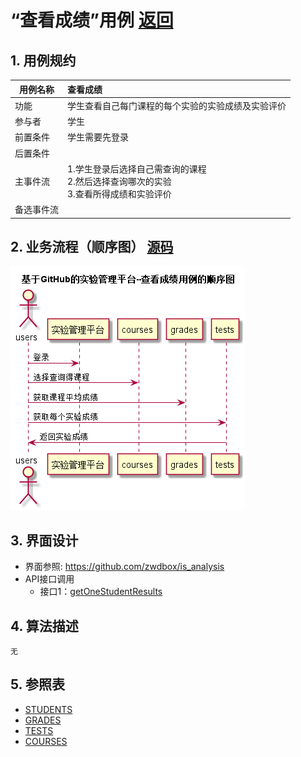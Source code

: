 ﻿<!-- markdownlint-disable MD033-->
<!-- 禁止MD033类型的警告 https://www.npmjs.com/package/markdownlint -->

# “查看成绩”用例 [返回](../README.md)
## 1. 用例规约

|用例名称|查看成绩|
|-------|:-------------|
|功能|学生查看自己每门课程的每个实验的实验成绩及实验评价|
|参与者|学生|
|前置条件|学生需要先登录|
|后置条件| |
|主事件流|1.学生登录后选择自己需查询的课程</br>2.然后选择查询哪次的实验</br>3.查看所得成绩和实验评价 |
|备选事件流| |

## 2. 业务流程（顺序图） [源码](../src/查看成绩.puml)
![sequence1](../查看成绩.png) 

## 3. 界面设计
- 界面参照: https://github.com/zwdbox/is_analysis
- API接口调用
    - 接口1：[getOneStudentResults](../Interface/getOneStudentResults.md) 

## 4. 算法描述
    无
    
## 5. 参照表
- [STUDENTS](../shujukusheji.md/#STUDENTS)
- [GRADES](../shujukusheji.md/#GRADES)
- [TESTS](../shujukusheji.md/#TESTS)
- [COURSES](../shujukusheji.md/#COURSES)

